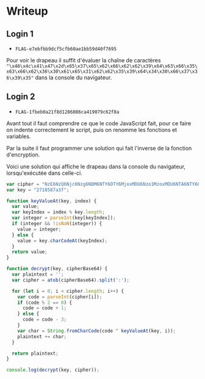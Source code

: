 # Writeup

## Login 1

- `FLAG-e7ebfbb9dcf5cfb60ae1bb59d40f7695`

Pour voir le drapeau il suffit d'évaluer la chaîne de caractères `"\x46\x4c\x41\x47\x2d\x65\x37\x65\x62\x66\x62\x62\x39\x64\x63\x66\x35\x63\x66\x62\x36\x30\x61\x65\x31\x62\x62\x35\x39\x64\x34\x30\x66\x37\x36\x39\x35"` dans la console du navigateur. 

## Login 2

- `FLAG-1fbeb0a21f8d1286086ca419079c62f8a`

Avant tout il faut comprendre ce que le code JavaScript fait, pour ce faire on indente correctement le script, puis on renomme les fonctions et variables.

Par la suite il faut programmer une solution qui fait l'inverse de la fonction d'encryption.

Voici une solution qui affiche le drapeau dans la console du navigateur, lorsqu'exécutée dans celle-ci.

```js
var cipher = "NzE6NzQ6Njc6Nzg6NDM6NTY6OTY6MjoxMDU6Nzo1MzoxMDU6NTA6NTY6OTg6NTE6OTg6ODM6NDg6OTc6NTU6NTQ6NTY6NjU6MTA1OjEwNDo1MDo4Mzo2MTo4OTo1Mjo2NToxMDE6NjU6NTQ6MTEzOjYyOjM";
var key = "2718587a3f";

function keyValueAt(key, index) {
  var value;
  var keyIndex = index % key.length;
  var integer = parseInt(key[keyIndex]);
  if (integer && !isNaN(integer)) {
    value = integer;
  } else {
    value = key.charCodeAt(keyIndex);
  }
  return value;
}

function decrypt(key, cipherBase64) {
  var plaintext = '';
  var cipher = atob(cipherBase64).split(':');

  for (let i = 0; i < cipher.length; i++) {
    var code = parseInt(cipher[i]);
    if (code % 2 == 0) {
      code = code + 1;
    } else {
      code = code - 3;
    }
    var char = String.fromCharCode(code ^ keyValueAt(key, i));
    plaintext += char;    
  }

  return plaintext;
}

console.log(decrypt(key, cipher));
```

